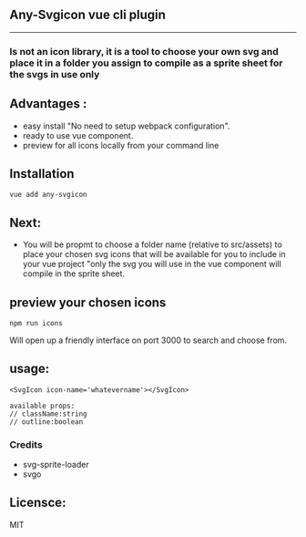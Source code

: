 ## Any-Svgicon vue cli plugin
***
### Is not an icon library, it is a tool to choose your own svg and place it in a folder you assign to compile as a sprite sheet for the svgs in use only

## Advantages :
 - easy install "No need to setup webpack configuration".
 - ready to use vue component.
 - preview for all icons locally from your command line

 ## Installation
 ```
vue add any-svgicon
 ```
 ## Next:
-  You will be propmt to choose a folder name (relative to src/assets) to place your chosen svg icons that will be  available for you to include in your vue project "only the svg you will use in the vue component will compile in the sprite sheet.

## preview your chosen icons

```
npm run icons
```
Will open up a friendly interface on port 3000 to search and choose from.


## usage:
```
<SvgIcon icon-name='whatevername'></SvgIcon>

available props:
// className:string
// outline:boolean
```
### Credits
* svg-sprite-loader
* svgo

## Licensce:
MIT 